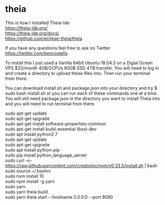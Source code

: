 # theia
This is how I installed Theia-Ide  
https://theia-ide.org/  
https://theia-ide.org/docs/  
https://github.com/eclipse-theia/theia  

If you have any questions feel free to ask on Twitter https://twitter.com/bencostello  

To install this I just used a Vanilla 64bit Ubuntu 18.04.3 on a Digial Ocean VPS $20/month 4GB/2CPUs 80GB SSD 4TB transfer.
You will need to log in and create a directory to upload these files into. Then run your terminal from there.  

You can download install.sh and package.json into your directory and try $ sudo bash install.sh or you can run each of these commands one at a time. You will still need package.json in the directory you want to install Theia into and you will need to run terminal from there.  


sudo apt-get update  
sudo apt-get upgrade  
sudo apt-get install software-properties-common  
sudo apt-get install build-essential libssl-dev  
sudo apt install python2.7  
sudo apt-get update  
sudo apt-get upgrade  
sudo apt install python-pip  
sudo pip install python_language_server  
sudo curl -o- https://raw.githubusercontent.com/creationix/nvm/v0.33.5/install.sh | bash  
sudo source ~/.bashrc  
sudo nvm install 10  
sudo npm install -g yarn  
sudo yarn  
sudo yarn theia build  
sudo yarn theia start --hostname 0.0.0.0 --port 8080  
